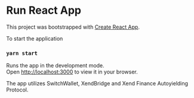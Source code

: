 # Run React App

This project was bootstrapped with [Create React App](https://github.com/facebook/create-react-app).

To start the application

### `yarn start`

Runs the app in the development mode.\
Open [http://localhost:3000](http://localhost:3000) to view it in your browser.

The app utilizes SwitchWallet, XendBridge and Xend Finance Autoyielding Protocol.
